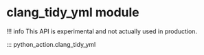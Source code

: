 # clang_tidy_yml module

!!! info
    This API is experimental and not actually used in production.

::: python_action.clang_tidy_yml
